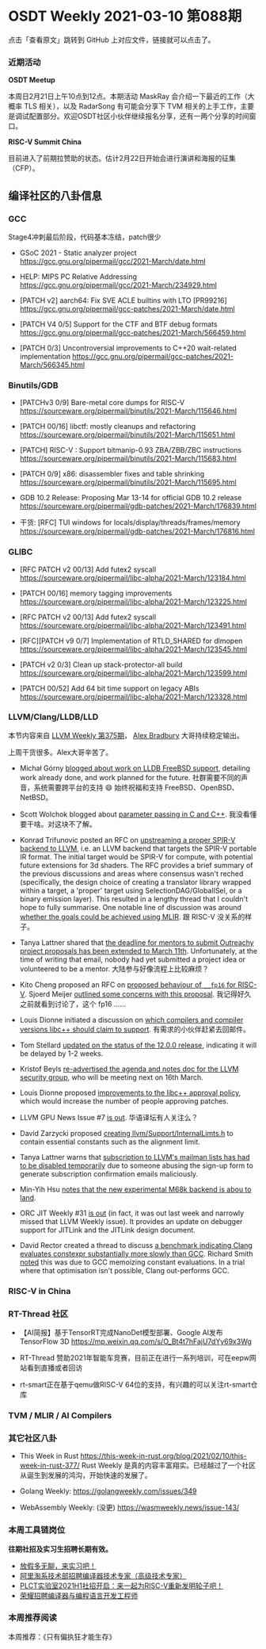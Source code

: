 # OSDT Weekly 2021-03-10 第088期

点击「查看原文」跳转到 GitHub 上对应文件，链接就可以点击了。

### 近期活动

**OSDT Meetup**

本周日2月21日上午10点到12点。本期活动 MaskRay 会介绍一下最近的工作（大概率 TLS 相关），以及 RadarSong 有可能会分享下 TVM 相关的上手工作，主要是调试配置部分。欢迎OSDT社区小伙伴继续报名分享，还有一两个分享的时间窗口。

**RISC-V Summit China**

目前进入了前期拉赞助的状态。估计2月22日开始会进行演讲和海报的征集（CFP）。

## 编译社区的八卦信息

### GCC

Stage4冲刺最后阶段，代码基本冻结，patch很少
- GSoC 2021 - Static analyzer project
  https://gcc.gnu.org/pipermail/gcc/2021-March/date.html

- HELP: MIPS PC Relative Addressing
  https://gcc.gnu.org/pipermail/gcc/2021-March/234929.html

- [PATCH v2] aarch64: Fix SVE ACLE builtins with LTO [PR99216]
  https://gcc.gnu.org/pipermail/gcc-patches/2021-March/date.html

- [PATCH V4 0/5] Support for the CTF and BTF debug formats
  https://gcc.gnu.org/pipermail/gcc-patches/2021-March/566459.html

- [PATCH 0/3] Uncontroversial improvements to C++20 wait-related implementation
  https://gcc.gnu.org/pipermail/gcc-patches/2021-March/566345.html

### Binutils/GDB

- [PATCHv3 0/9] Bare-metal core dumps for RISC-V
  https://sourceware.org/pipermail/binutils/2021-March/115646.html

- [PATCH 00/16] libctf: mostly cleanups and refactoring
  https://sourceware.org/pipermail/binutils/2021-March/115651.html

- [PATCH] RISC-V : Support bitmanip-0.93 ZBA/ZBB/ZBC instructions
  https://sourceware.org/pipermail/binutils/2021-March/115683.html

- [PATCH 0/9] x86: disassembler fixes and table shrinking
  https://sourceware.org/pipermail/binutils/2021-March/115695.html

- GDB 10.2 Release: Proposing Mar 13-14 for official GDB 10.2 release
  https://sourceware.org/pipermail/gdb-patches/2021-March/176839.html

- 干货: [RFC] TUI windows for locals/display/threads/frames/memory
  https://sourceware.org/pipermail/gdb-patches/2021-March/176816.html

### GLIBC

- [RFC PATCH v2 00/13] Add futex2 syscall
  https://sourceware.org/pipermail/libc-alpha/2021-March/123184.html

- [PATCH 00/16] memory tagging improvements
  https://sourceware.org/pipermail/libc-alpha/2021-March/123225.html

- [RFC PATCH v2 00/13] Add futex2 syscall
  https://sourceware.org/pipermail/libc-alpha/2021-March/123491.html

- [RFC][PATCH v9 0/7] Implementation of RTLD_SHARED for dlmopen
  https://sourceware.org/pipermail/libc-alpha/2021-March/123545.html

- [PATCH v2 0/3] Clean up stack-protector-all build
  https://sourceware.org/pipermail/libc-alpha/2021-March/123599.html

- [PATCH 00/52] Add 64 bit time support on legacy ABIs
  https://sourceware.org/pipermail/libc-alpha/2021-March/123328.html

### LLVM/Clang/LLDB/LLD

本节内容来自 [LLVM Weekly 第375期](http://llvmweekly.org/issue/375)，
[Alex Bradbury](https://www.linkedin.com/in/alex-bradbury/) 大哥持续稳定输出。

上周干货很多。Alex大哥辛苦了。

* Michał Górny [blogged about work on LLDB FreeBSD support](https://www.moritz.systems/blog/freebsd-legacy-process-plugin-removed/), detailing work already done, and work planned for the future.
  社群需要不同的声音，系统需要跨平台的支持 😄 始终祝福和支持 FreeBSD、OpenBSD、NetBSD。

* Scott Wolchok blogged about [parameter passing in C and C++](https://wolchok.org/posts/parameter-passing/).
  我没看懂要干啥。对这块不了解。

* Konrad Trifunovic posted an RFC on [upstreaming a proper SPIR-V backend to LLVM](https://lists.llvm.org/pipermail/llvm-dev/2021-March/148985.html), i.e. an LLVM backend that targets the SPIR-V portable IR format. The initial target would be SPIR-V for compute, with potential future extensions for 3d shaders. The RFC provides a brief summary of the previous discussions and areas where consensus wasn't reched (specifically, the design choice of creating a translator library wrapped within a target, a 'proper' target using SelectionDAG/GlobalISel, or a binary emission layer). This resulted in a lengthy thread that I couldn't hope to fully summarise. One notable line of discussion was around [whether the goals could be achieved using MLIR](https://lists.llvm.org/pipermail/llvm-dev/2021-March/148926.html).
  跟 RISC-V 没关系的样子。

* Tanya Lattner shared that [the deadline for mentors to submit Outreachy project proposals has been extended to March 11th](https://lists.llvm.org/pipermail/llvm-dev/2021-March/149038.html).  Unfortunately, at the time of writing that email, nobody had yet submitted a project idea or volunteered to be a mentor.
  大陆参与好像流程上比较麻烦？

* Kito Cheng proposed an RFC on [proposed behaviour of `__fp16` for RISC-V](https://lists.llvm.org/pipermail/cfe-dev/2021-March/067847.html).  Sjoerd Meijer [outlined some concerns with this proposal](https://lists.llvm.org/pipermail/cfe-dev/2021-March/067867.html).
  我记得好久之前就看到讨论了，这个 fp16 ……

* Louis Dionne initiated a discussion on [which compilers and compiler versions libc++ should claim to support](https://lists.llvm.org/pipermail/libcxx-dev/2021-March/001082.html).
  有需求的小伙伴赶紧去回邮件。

* Tom Stellard [updated on the status of the 12.0.0 release](https://lists.llvm.org/pipermail/llvm-dev/2021-March/148936.html), indicating it will be delayed by 1-2 weeks.

* Kristof Beyls [re-advertised the agenda and notes doc for the LLVM security group](https://lists.llvm.org/pipermail/llvm-dev/2021-March/148985.html), who will be meeting next on 16th March.

* Louis Dionne proposed [improvements to the libc++ approval policy](https://lists.llvm.org/pipermail/libcxx-dev/2021-March/001091.html), which would increase the number of people approving patches.

* LLVM GPU News Issue #7 [is out](https://lists.llvm.org/pipermail/llvm-dev/2021-March/149017.html).
  华语译坛有人关注么？

* David Zarzycki proposed [creating llvm/Support/InternalLimts.h](https://lists.llvm.org/pipermail/llvm-dev/2021-March/149010.html) to contain essential constants such as the alignment limit.

* Tanya Lattner warns that [subscription to LLVM's mailman lists has had to be disabled temporarily](https://lists.llvm.org/pipermail/llvm-dev/2021-March/149027.html) due to someone abusing the sign-up form to generate subscription confirmation emails maliciously.

* Min-Yih Hsu [notes that the new experimental M68k backend is abou to land](https://lists.llvm.org/pipermail/llvm-dev/2021-March/149040.html).

* ORC JIT Weekly #31 [is out](https://lists.llvm.org/pipermail/llvm-dev/2021-March/148900.html) (in fact, it was out last week and narrowly missed that LLVM Weekly issue). It provides an update on debugger support for JITLink and the JITLink design document.

* David Rector created a thread to discuss [a benchmark indicating Clang evaluates constexpr substantially more slowly than GCC](https://lists.llvm.org/pipermail/cfe-dev/2021-March/067809.html).  Richard Smith [noted](https://lists.llvm.org/pipermail/cfe-dev/2021-March/067810.html) this was due to GCC memoizing constant evaluations. In a trial where that optimisation isn't possible, Clang out-performs GCC.

### RISC-V in China

### RT-Thread 社区
- 【AI简报】基于TensorRT完成NanoDet模型部署、Google AI发布TensorFlow 3D https://mp.weixin.qq.com/s/O_Bt4t7hFajU7dYy69x3Wg

- RT-Thread 赞助2021年智能车竞赛，目前正在进行一系列培训，可在eepw网站看到直播或者回访

- rt-smart正在基于qemu做RISC-V 64位的支持，有兴趣的可以关注rt-smart仓库

### TVM / MLIR / AI Compilers

### 其它社区八卦

- This Week in Rust
  https://this-week-in-rust.org/blog/2021/02/10/this-week-in-rust-377/
  Rust Weekly 是真的内容丰富翔实。已经越过了一个社区从诞生到发展的鸿沟，开始快速的发展了。

- Golang Weekly:
  https://golangweekly.com/issues/349

- WebAssembly Weekly: (没更)
  https://wasmweekly.news/issue-143/

### 本周工具链岗位

**往期社招及实习生招聘长期有效。**

- [放假多无聊，来实习吧！](https://mp.weixin.qq.com/s/pWjPrHtaWnzWbPfqqcX1cQ)
- [阿里淘系技术部招聘编译器技术专家（高级技术专家）](https://mp.weixin.qq.com/s/Yr_XA_L9fCI8IvhuudwTkQ)
- [PLCT实验室2021H1社招开启：来一起为RISC-V重新发明轮子吧！](https://mp.weixin.qq.com/s/9BUJ1-LbHGm-Lhs_Lavzjw)
- [荣耀招聘编译器与编程语言开发工程师](https://mp.weixin.qq.com/s/XaLAhjLP6fhj3Vl-mUjXng)

### 本周推荐阅读

本周推荐：《只有偏执狂才能生存》

